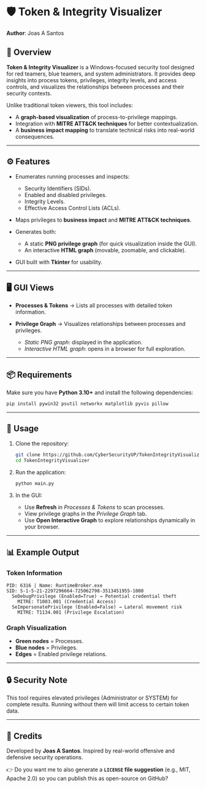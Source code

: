# 🛡️ Token & Integrity Visualizer

**Author**: Joas A Santos

## 📌 Overview

**Token & Integrity Visualizer** is a Windows-focused security tool designed for red teamers, blue teamers, and system administrators.
It provides deep insights into process tokens, privileges, integrity levels, and access controls, and visualizes the relationships between processes and their security contexts.

Unlike traditional token viewers, this tool includes:

* A **graph-based visualization** of process-to-privilege mappings.
* Integration with **MITRE ATT\&CK techniques** for better contextualization.
* A **business impact mapping** to translate technical risks into real-world consequences.

---

## ⚙️ Features

* Enumerates running processes and inspects:

  * Security Identifiers (SIDs).
  * Enabled and disabled privileges.
  * Integrity Levels.
  * Effective Access Control Lists (ACLs).

* Maps privileges to **business impact** and **MITRE ATT\&CK techniques**.

* Generates both:

  * A static **PNG privilege graph** (for quick visualization inside the GUI).
  * An interactive **HTML graph** (movable, zoomable, and clickable).

* GUI built with **Tkinter** for usability.

---

## 🖥️ GUI Views

* **Processes & Tokens** → Lists all processes with detailed token information.
* **Privilege Graph** → Visualizes relationships between processes and privileges.

  * *Static PNG graph*: displayed in the application.
  * *Interactive HTML graph*: opens in a browser for full exploration.

---

## 📦 Requirements

Make sure you have **Python 3.10+** and install the following dependencies:

```bash
pip install pywin32 psutil networkx matplotlib pyvis pillow
```

---

## 🚀 Usage

1. Clone the repository:

   ```bash
   git clone https://github.com/CyberSecurityUP/TokenIntegrityVisualizer.git
   cd TokenIntegrityVisualizer
   ```
2. Run the application:

   ```bash
   python main.py
   ```
3. In the GUI:

   * Use **Refresh** in *Processes & Tokens* to scan processes.
   * View privilege graphs in the *Privilege Graph* tab.
   * Use **Open Interactive Graph** to explore relationships dynamically in your browser.

---

## 📊 Example Output

### Token Information

```
PID: 6316 | Name: RuntimeBroker.exe
SID: S-1-5-21-2297296664-725062798-3513451955-1000
  SeDebugPrivilege (Enabled=True) → Potential credential theft
    MITRE: T1003.001 (Credential Access)
  SeImpersonatePrivilege (Enabled=False) → Lateral movement risk
    MITRE: T1134.001 (Privilege Escalation)
```

### Graph Visualization

* **Green nodes** = Processes.
* **Blue nodes** = Privileges.
* **Edges** = Enabled privilege relations.

---

## 🔒 Security Note

This tool requires elevated privileges (Administrator or SYSTEM) for complete results. Running without them will limit access to certain token data.

---

## 📖 Credits

Developed by **Joas A Santos**.
Inspired by real-world offensive and defensive security operations.

👉 Do you want me to also generate a **`LICENSE` file suggestion** (e.g., MIT, Apache 2.0) so you can publish this as open-source on GitHub?
